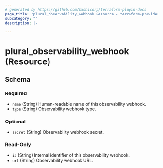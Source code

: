 ```yaml
---
# generated by https://github.com/hashicorp/terraform-plugin-docs
page_title: "plural_observability_webhook Resource - terraform-provider-plural"
subcategory: ""
description: |-
  
---
```


# plural_observability_webhook (Resource)





<!-- schema generated by tfplugindocs -->
## Schema

### Required

- `name` (String) Human-readable name of this observability webhook.
- `type` (String) Observability webhook type.

### Optional

- `secret` (String) Observability webhook secret.

### Read-Only

- `id` (String) Internal identifier of this observability webhook.
- `url` (String) Observability webhook URL.

